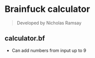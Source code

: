 # Brainfuck calculator
> Developed by Nicholas Ramsay

## calculator.bf
- Can add numbers from input up to 9
